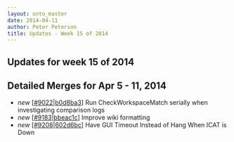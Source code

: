 ```yaml
---
layout: onto_master
date: 2014-04-11
author: Peter Peterson
title: Updates - Week 15 of 2014
---
```

Updates for week 15 of 2014
---------------------------

Detailed Merges for Apr 5 - 11, 2014
------------------------------------
* *new* \[[#9022](http://trac.mantidproject.org/mantid/ticket/9022)\|[b0d8ba3](https://github.com/mantidproject/mantid/commit/b0d8ba3930908612f42ddbb8a4ee7a433c4e7036)\] Run CheckWorkspaceMatch serially when investigating comparison logs
* *new* \[[#9183](http://trac.mantidproject.org/mantid/ticket/9183)\|[bbeac1c](https://github.com/mantidproject/mantid/commit/bbeac1cb026587eef2283cd94a012a69edba92e3)\] Improve wiki formatting
* *new* \[[#9208](http://trac.mantidproject.org/mantid/ticket/9208)\|[602d6bc](https://github.com/mantidproject/mantid/commit/602d6bc241792007abba9c34e0490959c5b58bfd)\] Have GUI Timeout Instead of Hang When ICAT is Down
